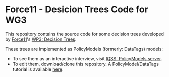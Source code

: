 # Force11 - Desicion Trees Code for WG3

This repository contains the source code for some decision trees developed by [Force11](http://force11.org)'s [WP3: Decision Trees](https://www.force11.org/group/scholarly-commons-working-group/wp3decision-trees).

These trees are implemented as PolicyModels (formerly: DataTags) models:

  * To see them as an interactive interview, visit [IQSS' PolicyModels server](http://dvnweb-vm1.hmdc.harvard.edu/interviews).
  * To edit them, download/clone this repository. A PolicyModel/DataTags tutorial is available [here](http://datatagginglibrary.readthedocs.io).
  
  
  
